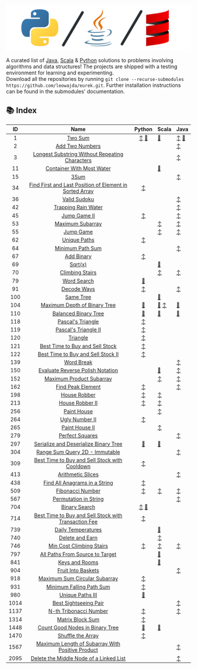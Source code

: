 ![banner](./docs/banner.png "banner")

A curated list of [Java](https://www.github.com/leowajda/eureka-java), [Scala](https://www.github.com/leowajda/eureka-scala) & [Python](https://www.github.com/leowajda/eureka-python) solutions to problems involving algorithms and data structures! The projects are shipped with a testing environment for learning and experimenting.\
Download all the repositories by running `git clone --recurse-submodules https://github.com/leowajda/eurek.git`. Further installation instructions can be found in the submodules' documentation.

## :books: Index

|  ID  |                                                                       Name                                                                        |                                                                                                          Python                                                                                                           | Scala                                                                                                                                                                                                                                                           | Java                                                                                                                                                                                                                                          |
|:----:|:-------------------------------------------------------------------------------------------------------------------------------------------------:|:-------------------------------------------------------------------------------------------------------------------------------------------------------------------------------------------------------------------------:|:----------------------------------------------------------------------------------------------------------------------------------------------------------------------------------------------------------------------------------------------------------------|:----------------------------------------------------------------------------------------------------------------------------------------------------------------------------------------------------------------------------------------------|
|  1   |                                                 [Two Sum](https://leetcode.com/problems/two-sum/)                                                 | [:arrow_up_down:](https://github.com/leowajda/eureka-python/blob/master/src/array/iterative/lc_0001.py) [:arrows_counterclockwise:](https://github.com/leowajda/eureka-python/blob/master/src/array/recursive/lc_0001.py) | [:arrows_counterclockwise:](https://github.com/leowajda/eureka-scala/blob/master/src/main/scala/array/recursive/LC_0001.scala)                                                                                                                                  | [:arrow_up_down:](https://github.com/leowajda/eureka-java/blob/master/src/main/java/array/iterative/LC_0001.java) [:arrows_counterclockwise:](https://github.com/leowajda/eureka-java/blob/master/src/main/java/array/recursive/LC_0001.java) |
|  2   |                                         [Add Two Numbers](https://leetcode.com/problems/add-two-numbers/)                                         |                                                                                                                                                                                                                           |                                                                                                                                                                                                                                                                 | [:arrow_up_down:](https://github.com/leowajda/eureka-java/blob/master/src/main/java/singly_linked_list/iterative/LC_0002.java)                                                                                                                |
|  3   |          [Longest Substring Without Repeating Characters](https://leetcode.com/problems/longest-substring-without-repeating-characters/)          |                                                                                                                                                                                                                           |                                                                                                                                                                                                                                                                 | [:arrow_up_down:](https://github.com/leowajda/eureka-java/blob/master/src/main/java/string/iterative/LC_0003.java)                                                                                                                            |
|  11  |                               [Container With Most Water](https://leetcode.com/problems/container-with-most-water/)                               |                                                                                                                                                                                                                           | [:arrows_counterclockwise:](https://github.com/leowajda/eureka-scala/blob/master/src/main/scala/array/recursive/LC_0011.scala)                                                                                                                                  |                                                                                                                                                                                                                                               |
|  15  |                                                    [3Sum](https://leetcode.com/problems/3sum/)                                                    |                                                                                                                                                                                                                           |                                                                                                                                                                                                                                                                 | [:arrow_up_down:](https://github.com/leowajda/eureka-java/blob/master/src/main/java/array/iterative/LC_0015.java)                                                                                                                             |
|  34  | [Find First and Last Position of Element in Sorted Array](https://leetcode.com/problems/find-first-and-last-position-of-element-in-sorted-array/) |                                                          [:arrow_up_down:](https://github.com/leowajda/eureka-python/blob/master/src/array/iterative/lc_0034.py)                                                          |                                                                                                                                                                                                                                                                 |                                                                                                                                                                                                                                               |
|  36  |                                            [Valid Sudoku](https://leetcode.com/problems/valid-sudoku/)                                            |                                                                                                                                                                                                                           |                                                                                                                                                                                                                                                                 | [:arrow_up_down:](https://github.com/leowajda/eureka-java/blob/master/src/main/java/array/iterative/LC_0036.java)                                                                                                                             |
|  42  |                                     [Trapping Rain Water](https://leetcode.com/problems/trapping-rain-water/)                                     |                                                                                                                                                                                                                           |                                                                                                                                                                                                                                                                 | [:arrow_up_down:](https://github.com/leowajda/eureka-java/blob/master/src/main/java/array/iterative/LC_0042.java)                                                                                                                             |
|  45  |                                            [Jump Game II](https://leetcode.com/problems/jump-game-ii/)                                            |                                                          [:arrow_up_down:](https://github.com/leowajda/eureka-python/blob/master/src/array/iterative/lc_0045.py)                                                          |                                                                                                                                                                                                                                                                 | [:arrow_up_down:](https://github.com/leowajda/eureka-java/blob/master/src/main/java/array/iterative/LC_0045.java)                                                                                                                             |
|  53  |                                        [Maximum Subarray](https://leetcode.com/problems/maximum-subarray/)                                        |                                                                                                                                                                                                                           | [:arrow_up_down:](https://github.com/leowajda/eureka-scala/blob/master/src/main/scala/array/iterative/LC_0053.scala)                                                                                                                                            | [:arrow_up_down:](https://github.com/leowajda/eureka-java/blob/master/src/main/java/array/iterative/LC_0053.java)                                                                                                                             |
|  55  |                                               [Jump Game](https://leetcode.com/problems/jump-game/)                                               |                                                                                                                                                                                                                           | [:arrow_up_down:](https://github.com/leowajda/eureka-scala/blob/master/src/main/scala/array/iterative/LC_0055.scala)                                                                                                                                            | [:arrow_up_down:](https://github.com/leowajda/eureka-java/blob/master/src/main/java/array/iterative/LC_0055.java)                                                                                                                             |
|  62  |                                            [Unique Paths](https://leetcode.com/problems/unique-paths/)                                            |                                                          [:arrow_up_down:](https://github.com/leowajda/eureka-python/blob/master/src/graph/iterative/lc_0062.py)                                                          |                                                                                                                                                                                                                                                                 |                                                                                                                                                                                                                                               |
|  64  |                                        [Minimum Path Sum](https://leetcode.com/problems/minimum-path-sum/)                                        |                                                                                                                                                                                                                           |                                                                                                                                                                                                                                                                 | [:arrow_up_down:](https://github.com/leowajda/eureka-java/blob/master/src/main/java/graph/iterative/LC_0064.java)                                                                                                                             |
|  67  |                                              [Add Binary](https://leetcode.com/problems/add-binary/)                                              |                                                          [:arrow_up_down:](https://github.com/leowajda/eureka-python/blob/master/src/math/iterative/lc_0067.py)                                                           |                                                                                                                                                                                                                                                                 |                                                                                                                                                                                                                                               |
|  69  |                                                  [Sqrt(x)](https://leetcode.com/problems/sqrtx/)                                                  |                                                                                                                                                                                                                           | [:arrows_counterclockwise:](https://github.com/leowajda/eureka-scala/blob/master/src/main/scala/array/recursive/LC_0069.scala)                                                                                                                                  |                                                                                                                                                                                                                                               |
|  70  |                                         [Climbing Stairs](https://leetcode.com/problems/climbing-stairs/)                                         |                                                                                                                                                                                                                           | [:arrow_up_down:](https://github.com/leowajda/eureka-scala/blob/master/src/main/scala/math/iterative/LC_0070.scala)                                                                                                                                             | [:arrow_up_down:](https://github.com/leowajda/eureka-java/blob/master/src/main/java/math/iterative/LC_0070.java)                                                                                                                              |
|  79  |                                             [Word Search](https://leetcode.com/problems/word-search/)                                             |                                                     [:arrows_counterclockwise:](https://github.com/leowajda/eureka-python/blob/master/src/graph/recursive/lc_0079.py)                                                     |                                                                                                                                                                                                                                                                 |                                                                                                                                                                                                                                               |
|  91  |                                             [Decode Ways](https://leetcode.com/problems/decode-ways/)                                             |                                                         [:arrow_up_down:](https://github.com/leowajda/eureka-python/blob/master/src/strings/iterative/lc_0091.py)                                                         |                                                                                                                                                                                                                                                                 | [:arrow_up_down:](https://github.com/leowajda/eureka-java/blob/master/src/main/java/string/iterative/LC_0091.java)                                                                                                                            |
| 100  |                                               [Same Tree](https://leetcode.com/problems/same-tree/)                                               |                                                                                                                                                                                                                           | [:arrows_counterclockwise:](https://github.com/leowajda/eureka-scala/blob/master/src/main/scala/binary_tree/recursive/LC_0100.scala)                                                                                                                            |                                                                                                                                                                                                                                               |
| 104  |                            [Maximum Depth of Binary Tree](https://leetcode.com/problems/maximum-depth-of-binary-tree/)                            |                                                  [:arrows_counterclockwise:](https://github.com/leowajda/eureka-python/blob/master/src/binary_tree/recursive/lc_0104.py)                                                  | [:arrows_counterclockwise:](https://github.com/leowajda/eureka-scala/blob/master/src/main/scala/binary_tree/recursive/LC_0104.scala) [:arrow_up_down:](https://github.com/leowajda/eureka-scala/blob/master/src/main/scala/binary_tree/iterative/LC_0104.scala) | [:arrows_counterclockwise:](https://github.com/leowajda/eureka-java/blob/master/src/main/java/binary_tree/recursive/LC_0104.java)                                                                                                             |
| 110  |                                    [Balanced Binary Tree](https://leetcode.com/problems/balanced-binary-tree/)                                    |                                                  [:arrows_counterclockwise:](https://github.com/leowajda/eureka-python/blob/master/src/binary_tree/recursive/lc_0110.py)                                                  | [:arrows_counterclockwise:](https://github.com/leowajda/eureka-scala/blob/master/src/main/scala/binary_tree/recursive/LC_0110.scala)                                                                                                                            | [:arrows_counterclockwise:](https://github.com/leowajda/eureka-java/blob/master/src/main/java/binary_tree/recursive/LC_0110.java)                                                                                                             |
| 118  |                                       [Pascal's Triangle](https://leetcode.com/problems/pascals-triangle/)                                        |                                                          [:arrow_up_down:](https://github.com/leowajda/eureka-python/blob/master/src/math/iterative/lc_0118.py)                                                           |                                                                                                                                                                                                                                                                 |                                                                                                                                                                                                                                               |
| 119  |                                    [Pascal's Triangle II](https://leetcode.com/problems/pascals-triangle-ii/)                                     |                                                          [:arrow_up_down:](https://github.com/leowajda/eureka-python/blob/master/src/math/iterative/lc_0119.py)                                                           |                                                                                                                                                                                                                                                                 |                                                                                                                                                                                                                                               |
| 120  |                                                [Triangle](https://leetcode.com/problems/triangle/)                                                |                                                          [:arrow_up_down:](https://github.com/leowajda/eureka-python/blob/master/src/graph/iterative/lc_0120.py)                                                          |                                                                                                                                                                                                                                                                 |                                                                                                                                                                                                                                               |
| 121  |                         [Best Time to Buy and Sell Stock](https://leetcode.com/problems/best-time-to-buy-and-sell-stock/)                         |                                                          [:arrow_up_down:](https://github.com/leowajda/eureka-python/blob/master/src/array/iterative/lc_0121.py)                                                          |                                                                                                                                                                                                                                                                 |                                                                                                                                                                                                                                               |
| 122  |                      [Best Time to Buy and Sell Stock II](https://leetcode.com/problems/best-time-to-buy-and-sell-stock-ii/)                      |                                                          [:arrow_up_down:](https://github.com/leowajda/eureka-python/blob/master/src/array/iterative/lc_0122.py)                                                          |                                                                                                                                                                                                                                                                 |                                                                                                                                                                                                                                               |
| 139  |                                              [Word Break](https://leetcode.com/problems/word-break/)                                              |                                                                                                                                                                                                                           |                                                                                                                                                                                                                                                                 | [:arrow_up_down:](https://github.com/leowajda/eureka-java/blob/master/src/main/java/string/iterative/LC_0139.java)                                                                                                                            |
| 150  |                        [Evaluate Reverse Polish Notation](https://leetcode.com/problems/evaluate-reverse-polish-notation/)                        |                                                                                                                                                                                                                           | [:arrows_counterclockwise:](https://github.com/leowajda/eureka-scala/blob/master/src/main/scala/math/recursive/LC_0150.scala)                                                                                                                                   | [:arrow_up_down:](https://github.com/leowajda/eureka-java/blob/master/src/main/java/string/iterative/LC_0150.java)                                                                                                                            |
| 152  |                                [Maximum Product Subarray](https://leetcode.com/problems/maximum-product-subarray/)                                |                                                                                                                                                                                                                           | [:arrow_up_down:](https://github.com/leowajda/eureka-scala/blob/master/src/main/scala/array/iterative/LC_0152.scala)                                                                                                                                            | [:arrow_up_down:](https://github.com/leowajda/eureka-java/blob/master/src/main/java/array/iterative/LC_0152.java)                                                                                                                             |
| 162  |                                       [Find Peak Element](https://leetcode.com/problems/find-peak-element/)                                       |                                                          [:arrow_up_down:](https://github.com/leowajda/eureka-python/blob/master/src/array/iterative/lc_0162.py)                                                          |                                                                                                                                                                                                                                                                 | [:arrow_up_down:](https://github.com/leowajda/eureka-java/blob/master/src/main/java/array/iterative/LC_0162.java)                                                                                                                             |
| 198  |                                            [House Robber](https://leetcode.com/problems/house-robber/)                                            |                                                          [:arrow_up_down:](https://github.com/leowajda/eureka-python/blob/master/src/array/iterative/lc_0198.py)                                                          | [:arrow_up_down:](https://github.com/leowajda/eureka-scala/blob/master/src/main/scala/array/iterative/LC_0198.scala)                                                                                                                                            |                                                                                                                                                                                                                                               |
| 213  |                                         [House Robber II](https://leetcode.com/problems/house-robber-ii/)                                         |                                                          [:arrow_up_down:](https://github.com/leowajda/eureka-python/blob/master/src/array/iterative/lc_0213.py)                                                          | [:arrow_up_down:](https://github.com/leowajda/eureka-scala/blob/master/src/main/scala/array/iterative/LC_0213.scala)                                                                                                                                            |                                                                                                                                                                                                                                               |
| 256  |                                             [Paint House](https://leetcode.com/problems/paint-house/)                                             |                                                                                                                                                                                                                           | [:arrow_up_down:](https://github.com/leowajda/eureka-scala/blob/master/src/main/scala/graph/iterative/LC_0256.scala)                                                                                                                                            |                                                                                                                                                                                                                                               |
| 264  |                                          [Ugly Number II](https://leetcode.com/problems/ugly-number-ii/)                                          |                                                          [:arrow_up_down:](https://github.com/leowajda/eureka-python/blob/master/src/math/iterative/lc_0264.py)                                                           |                                                                                                                                                                                                                                                                 |                                                                                                                                                                                                                                               |
| 265  |                                          [Paint House II](https://leetcode.com/problems/paint-house-ii/)                                          |                                                                                                                                                                                                                           | [:arrow_up_down:](https://github.com/leowajda/eureka-scala/blob/master/src/main/scala/graph/iterative/LC_0265.scala)                                                                                                                                            |                                                                                                                                                                                                                                               |
| 279  |                                         [Perfect Squares](https://leetcode.com/problems/perfect-squares/)                                         |                                                                                                                                                                                                                           |                                                                                                                                                                                                                                                                 | [:arrow_up_down:](https://github.com/leowajda/eureka-java/blob/master/src/main/java/math/iterative/LC_0279.java)                                                                                                                              |
| 297  |                   [Serialize and Deserialize Binary Tree](https://leetcode.com/problems/serialize-and-deserialize-binary-tree/)                   |                                                  [:arrows_counterclockwise:](https://github.com/leowajda/eureka-python/blob/master/src/binary_tree/recursive/lc_0297.py)                                                  | [:arrows_counterclockwise:](https://github.com/leowajda/eureka-scala/blob/master/src/main/scala/binary_tree/recursive/LC_0297.scala)                                                                                                                            |                                                                                                                                                                                                                                               |
| 304  |                           [Range Sum Query 2D - Immutable](https://leetcode.com/problems/range-sum-query-2d-immutable/)                           |                                                                                                                                                                                                                           |                                                                                                                                                                                                                                                                 | [:arrow_up_down:](https://github.com/leowajda/eureka-java/blob/master/src/main/java/graph/iterative/LC_0304.java)                                                                                                                             |
| 309  |           [Best Time to Buy and Sell Stock with Cooldown](https://leetcode.com/problems/best-time-to-buy-and-sell-stock-with-cooldown/)           |                                                          [:arrow_up_down:](https://github.com/leowajda/eureka-python/blob/master/src/array/iterative/lc_0309.py)                                                          |                                                                                                                                                                                                                                                                 |                                                                                                                                                                                                                                               |
| 413  |                                       [Arithmetic Slices](https://leetcode.com/problems/arithmetic-slices/)                                       |                                                                                                                                                                                                                           |                                                                                                                                                                                                                                                                 | [:arrow_up_down:](https://github.com/leowajda/eureka-java/blob/master/src/main/java/array/iterative/LC_0413.java)                                                                                                                             |
| 438  |                           [Find All Anagrams in a String](https://leetcode.com/problems/find-all-anagrams-in-a-string/)                           |                                                         [:arrow_up_down:](https://github.com/leowajda/eureka-python/blob/master/src/strings/iterative/lc_0438.py)                                                         |                                                                                                                                                                                                                                                                 |                                                                                                                                                                                                                                               |
| 509  |                                        [Fibonacci Number](https://leetcode.com/problems/fibonacci-number/)                                        |                                                          [:arrow_up_down:](https://github.com/leowajda/eureka-python/blob/master/src/math/iterative/lc_0509.py)                                                           | [:arrow_up_down:](https://github.com/leowajda/eureka-scala/blob/master/src/main/scala/math/iterative/LC_0509.scala)                                                                                                                                             | [:arrow_up_down:](https://github.com/leowajda/eureka-java/blob/master/src/main/java/math/iterative/LC_0509.java)                                                                                                                              |
| 567  |                                   [Permutation in String](https://leetcode.com/problems/permutation-in-string/)                                   |                                                                                                                                                                                                                           |                                                                                                                                                                                                                                                                 | [:arrow_up_down:](https://github.com/leowajda/eureka-java/blob/master/src/main/java/string/iterative/LC_0567.java)                                                                                                                            |
| 704  |                                           [Binary Search](https://leetcode.com/problems/binary-search/)                                           | [:arrow_up_down:](https://github.com/leowajda/eureka-python/blob/master/src/array/iterative/lc_0704.py) [:arrows_counterclockwise:](https://github.com/leowajda/eureka-python/blob/master/src/array/recursive/lc_0704.py) |                                                                                                                                                                                                                                                                 |                                                                                                                                                                                                                                               |
| 714  |    [Best Time to Buy and Sell Stock with Transaction Fee](https://leetcode.com/problems/best-time-to-buy-and-sell-stock-with-transaction-fee/)    |                                                          [:arrow_up_down:](https://github.com/leowajda/eureka-python/blob/master/src/array/iterative/lc_0714.py)                                                          |                                                                                                                                                                                                                                                                 |                                                                                                                                                                                                                                               |
| 739  |                                      [Daily Temperatures](https://leetcode.com/problems/daily-temperatures/)                                      |                                                                                                                                                                                                                           | [:arrows_counterclockwise:](https://github.com/leowajda/eureka-scala/blob/master/src/main/scala/array/recursive/LC_0739.scala)                                                                                                                                  |                                                                                                                                                                                                                                               |
| 740  |                                         [Delete and Earn](https://leetcode.com/problems/delete-and-earn/)                                         |                                                                                                                                                                                                                           | [:arrow_up_down:](https://github.com/leowajda/eureka-scala/blob/master/src/main/scala/array/iterative/LC_0740.scala)                                                                                                                                            |                                                                                                                                                                                                                                               |
| 746  |                                [Min Cost Climbing Stairs](https://leetcode.com/problems/min-cost-climbing-stairs/)                                |                                                          [:arrow_up_down:](https://github.com/leowajda/eureka-python/blob/master/src/array/iterative/lc_0746.py)                                                          | [:arrow_up_down:](https://github.com/leowajda/eureka-scala/blob/master/src/main/scala/array/iterative/LC_0746.scala)                                                                                                                                            | [:arrow_up_down:](https://github.com/leowajda/eureka-java/blob/master/src/main/java/math/iterative/LC_0746.java)                                                                                                                              |
| 797  |                         [All Paths From Source to Target](https://leetcode.com/problems/all-paths-from-source-to-target/)                         |                                                                                                                                                                                                                           | [:arrows_counterclockwise:](https://github.com/leowajda/eureka-scala/blob/master/src/main/scala/graph/recursive/LC_0797.scala)                                                                                                                                  |                                                                                                                                                                                                                                               |
| 841  |                                          [Keys and Rooms](https://leetcode.com/problems/keys-and-rooms/)                                          |                                                                                                                                                                                                                           | [:arrows_counterclockwise:](https://github.com/leowajda/eureka-scala/blob/master/src/main/scala/graph/recursive/LC_0841.scala)                                                                                                                                  |                                                                                                                                                                                                                                               |
| 904  |                                      [Fruit Into Baskets](https://leetcode.com/problems/fruit-into-baskets/)                                      |                                                                                                                                                                                                                           |                                                                                                                                                                                                                                                                 | [:arrow_up_down:](https://github.com/leowajda/eureka-java/blob/master/src/main/java/array/iterative/LC_0904.java)                                                                                                                             |
| 918  |                           [Maximum Sum Circular Subarray](https://leetcode.com/problems/maximum-sum-circular-subarray/)                           |                                                          [:arrow_up_down:](https://github.com/leowajda/eureka-python/blob/master/src/array/iterative/lc_0918.py)                                                          |                                                                                                                                                                                                                                                                 |                                                                                                                                                                                                                                               |
| 931  |                                [Minimum Falling Path Sum](https://leetcode.com/problems/minimum-falling-path-sum/)                                |                                                          [:arrow_up_down:](https://github.com/leowajda/eureka-python/blob/master/src/graph/iterative/lc_0931.py)                                                          |                                                                                                                                                                                                                                                                 |                                                                                                                                                                                                                                               |
| 980  |                                        [Unique Paths III](https://leetcode.com/problems/unique-paths-iii/)                                        |                                                     [:arrows_counterclockwise:](https://github.com/leowajda/eureka-python/blob/master/src/graph/recursive/lc_0980.py)                                                     |                                                                                                                                                                                                                                                                 |                                                                                                                                                                                                                                               |
| 1014 |                                   [Best Sightseeing Pair](https://leetcode.com/problems/best-sightseeing-pair/)                                   |                                                                                                                                                                                                                           |                                                                                                                                                                                                                                                                 | [:arrow_up_down:](https://github.com/leowajda/eureka-java/blob/master/src/main/java/array/iterative/LC_1014.java)                                                                                                                             |
| 1137 |                                  [N-th Tribonacci Number](https://leetcode.com/problems/n-th-tribonacci-number/)                                  |                                                          [:arrow_up_down:](https://github.com/leowajda/eureka-python/blob/master/src/math/iterative/lc_1137.py)                                                           |                                                                                                                                                                                                                                                                 | [:arrow_up_down:](https://github.com/leowajda/eureka-java/blob/master/src/main/java/math/iterative/LC_1137.java)                                                                                                                              |
| 1314 |                                        [Matrix Block Sum](https://leetcode.com/problems/matrix-block-sum/)                                        |                                                          [:arrow_up_down:](https://github.com/leowajda/eureka-python/blob/master/src/graph/iterative/lc_1314.py)                                                          |                                                                                                                                                                                                                                                                 |                                                                                                                                                                                                                                               |
| 1448 |                         [Count Good Nodes in Binary Tree](https://leetcode.com/problems/count-good-nodes-in-binary-tree/)                         |                                                  [:arrows_counterclockwise:](https://github.com/leowajda/eureka-python/blob/master/src/binary_tree/recursive/lc_1448.py)                                                  | [:arrows_counterclockwise:](https://github.com/leowajda/eureka-scala/blob/master/src/main/scala/binary_tree/recursive/LC_1448.scala)                                                                                                                            |                                                                                                                                                                                                                                               |
| 1470 |                                       [Shuffle the Array](https://leetcode.com/problems/shuffle-the-array/)                                       |                                                          [:arrow_up_down:](https://github.com/leowajda/eureka-python/blob/master/src/array/iterative/lc_1470.py)                                                          |                                                                                                                                                                                                                                                                 |                                                                                                                                                                                                                                               |
| 1567 |        [Maximum Length of Subarray With Positive Product](https://leetcode.com/problems/maximum-length-of-subarray-with-positive-product/)        |                                                                                                                                                                                                                           |                                                                                                                                                                                                                                                                 | [:arrow_up_down:](https://github.com/leowajda/eureka-java/blob/master/src/main/java/array/iterative/LC_1567.java)                                                                                                                             |
| 2095 |                 [Delete the Middle Node of a Linked List](https://leetcode.com/problems/delete-the-middle-node-of-a-linked-list/)                 |                                                                                                                                                                                                                           |                                                                                                                                                                                                                                                                 | [:arrow_up_down:](https://github.com/leowajda/eureka-java/blob/master/src/main/java/singly_linked_list/iterative/LC_2095.java)                                                                                                                |